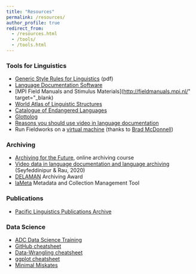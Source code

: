 ```yaml
---
title: "Resources"
permalink: /resources/
author_profile: true
redirect_from:
  - /resources.html
  - /tools/
  - /tools.html
---
```


### Tools for  Linguistics

* [Generic Style Rules for Linguistics](http://www.elpublishing.org/docs/public/generic-style-rules-linguistics.pdf) (pdf)
* [Language Documentation Software](http://www.rnld.org/software)
* [MPI Field Manuals and Stimulus Materials](http://fieldmanuals.mpi.nl/" target="_blank)
* [World Atlas of Linguistic Structures](http://wals.info)
* [Catalogue of Endangered Languages](http://endangeredlanguages.com)
* [Glottolog](http://glottolog.org)
* [Reasons you should use video in language documentation](https://www.superlinguo.com/post/148949834781/reasons-you-should-use-video-in-language)
* Run Fieldworks on a [virtual machine](https://mcdonn.github.io/2020-710/2020-710-syllabus/2020-710-syllabus.html#instructions_for_downloading_flex_on_virtual_machine) (thanks to [Brad McDonnell](http://www.bradleymcdonnell.org/))

### Archiving
* [Archiving for the Future](https://archivingforthefuture.teachable.com/), online archiving course
* [Video data in language documentation and language archiving](http://hdl.handle.net/10125/24965) (Seyfeddinipur & Rau, 2020)
* [DELAMAN](https://www.delaman.org/delaman-award/) Archiving Award
* [laMeta](http://lameta.org) Metadata and Collection Management Tool 

### Publications

* [Pacific Linguistics Publications Archive](http://sealang.net/archives/pl/)





### Data Science

* [ADC Data Science Training](http://training.arcticdata.io/materials/arctic-data-center-training/)
* [GitHub cheatsheet](docs/github-git-cheat-sheet.pdf)
* [Data-Wrangling cheatsheet](docs/data-wrangling-cheatsheet.pdf)
* [ggplot cheatsheet](docs/ggplot2-cheatsheet.pdf)
* [Minimal Miskates](https://mmistakes.github.io/minimal-mistakes/docs/quick-start-guide/)


